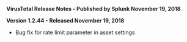 **VirusTotal Release Notes - Published by Splunk November 19, 2018**


**Version 1.2.44 - Released November 19, 2018**

* Bug fix for rate limit parameter in asset settings
